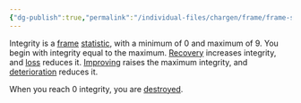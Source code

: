 ```yaml
---
{"dg-publish":true,"permalink":"/individual-files/chargen/frame/frame-statistics/integrity/"}
---
```


Integrity is a [frame](Frame.md) [statistic](Statistics.md), with a minimum of 0 and maximum of 9. You begin with integrity equal to the maximum. [Recovery](Recovery.md) increases integrity, and [loss](Loss.md) reduces it. [Improving](Improvement.md) raises the maximum integrity, and [deterioration](Deterioration.md) reduces it.

When you reach 0 integrity, you are [destroyed](Destroyed.md).